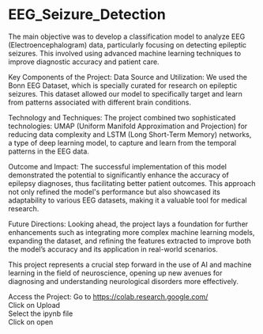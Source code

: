 # EEG_Seizure_Detection

The main objective was to develop a classification model to analyze EEG (Electroencephalogram) data, particularly focusing on detecting epileptic seizures. This involved using advanced machine learning techniques to improve diagnostic accuracy and patient care.

Key Components of the Project:
Data Source and Utilization: We used the Bonn EEG Dataset, which is specially curated for research on epileptic seizures. This dataset allowed our model to specifically target and learn from patterns associated with different brain conditions.

Technology and Techniques: The project combined two sophisticated technologies: UMAP (Uniform Manifold Approximation and Projection) for reducing data complexity and LSTM (Long Short-Term Memory) networks, a type of deep learning model, to capture and learn from the temporal patterns in the EEG data.

Outcome and Impact: The successful implementation of this model demonstrated the potential to significantly enhance the accuracy of epilepsy diagnoses, thus facilitating better patient outcomes. This approach not only refined the model's performance but also showcased its adaptability to various EEG datasets, making it a valuable tool for medical research.

Future Directions: Looking ahead, the project lays a foundation for further enhancements such as integrating more complex machine learning models, expanding the dataset, and refining the features extracted to improve both the model’s accuracy and its application in real-world scenarios.

This project represents a crucial step forward in the use of AI and machine learning in the field of neuroscience, opening up new avenues for diagnosing and understanding neurological disorders more effectively.



Access the Project:
Go to https://colab.research.google.com/
<br>
Click on Upload
<br>
Select the ipynb file
<br>
Click on open






